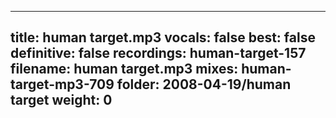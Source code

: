 
---
title: human target.mp3
vocals: false
best: false
definitive: false
recordings: human-target-157
filename: human target.mp3
mixes: human-target-mp3-709
folder: 2008-04-19/human target
weight: 0
---
